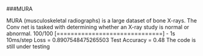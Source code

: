 ###MURA

MURA (musculoskeletal radiographs) is a large dataset of bone X-rays. The Conv net is tasked with determining whether an X-ray study is normal or abnormal. 100/100 [==============================] - 1s 10ms/step Loss = 0.8907548475265503 Test Accuracy = 0.48 The code is still under testing
